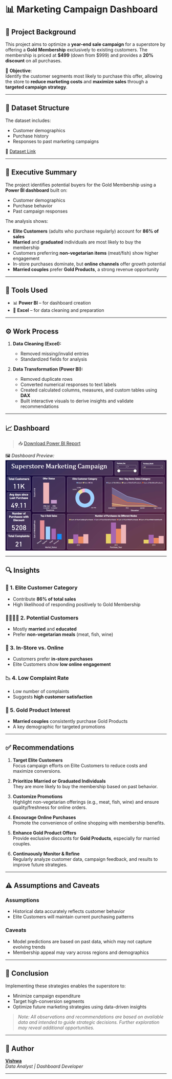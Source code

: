 # 📊 Marketing Campaign Dashboard

## 📌 Project Background

This project aims to optimize a **year-end sale campaign** for a superstore by offering a **Gold Membership** exclusively to existing customers. The membership is priced at **$499** (down from $999) and provides a **20% discount** on all purchases.

🎯 **Objective**:  
Identify the customer segments most likely to purchase this offer, allowing the store to **reduce marketing costs** and **maximize sales** through a **targeted campaign strategy**.

---

## 📂 Dataset Structure

The dataset includes:
- Customer demographics
- Purchase history
- Responses to past marketing campaigns

🔗 [Dataset Link](https://github.com/Future1625/Marketing-Campaign-Performance-Dashboard/blob/main/superstore_data.csv)

---

## 🧠 Executive Summary

The project identifies potential buyers for the Gold Membership using a **Power BI dashboard** built on:
- Customer demographics
- Purchase behavior
- Past campaign responses

The analysis shows:
- **Elite Customers** (adults who purchase regularly) account for **86% of sales**
- **Married** and **graduated** individuals are most likely to buy the membership
- Customers preferring **non-vegetarian items** (meat/fish) show higher engagement
- In-store purchases dominate, but **online channels** offer growth potential
- **Married couples** prefer **Gold Products**, a strong revenue opportunity

---

## 🧰 Tools Used

- 📊 **Power BI** – for dashboard creation
- 📑 **Excel** – for data cleaning and preparation

---

## ⚙️ Work Process

1. **Data Cleaning (Excel):**
   - Removed missing/invalid entries
   - Standardized fields for analysis

2. **Data Transformation (Power BI):**
   - Removed duplicate rows
   - Converted numerical responses to text labels
   - Created calculated columns, measures, and custom tables using **DAX**
   - Built interactive visuals to derive insights and validate recommendations

---

## 📈 Dashboard

> 📥 [Download Power BI Report](https://github.com/Future1625/Marketing-Campaign-Performance-Dashboard/blob/main/Superstore%20Marketing%20Campaign.pbix)

🖼️ _Dashboard Preview:_  
![Dashboard Preview](https://github.com/Future1625/Marketing-Campaign-Performance-Dashboard/blob/main/Marketing%20campaign.png)

---

## 🔍 Insights

### 🥇 1. Elite Customer Category
- Contribute **86% of total sales**
- High likelihood of responding positively to Gold Membership

### 👨‍👩‍👧‍👦 2. Potential Customers
- Mostly **married** and **educated**
- Prefer **non-vegetarian meals** (meat, fish, wine)

### 🏬 3. In-Store vs. Online
- Customers prefer **in-store purchases**
- Elite Customers show **low online engagement**

### 📉 4. Low Complaint Rate
- Low number of complaints
- Suggests **high customer satisfaction**

### 💍 5. Gold Product Interest
- **Married couples** consistently purchase Gold Products
- A key demographic for targeted promotions

---

## ✅ Recommendations

1. **Target Elite Customers**  
   Focus campaign efforts on Elite Customers to reduce costs and maximize conversions.

2. **Prioritize Married or Graduated Individuals**  
   They are more likely to buy the membership based on past behavior.

3. **Customize Promotions**  
   Highlight non-vegetarian offerings (e.g., meat, fish, wine) and ensure quality/freshness for online orders.

4. **Encourage Online Purchases**  
   Promote the convenience of online shopping with membership benefits.

5. **Enhance Gold Product Offers**  
   Provide exclusive discounts for **Gold Products**, especially for married couples.

6. **Continuously Monitor & Refine**  
   Regularly analyze customer data, campaign feedback, and results to improve future strategies.

---

## ⚠️ Assumptions and Caveats

### Assumptions
- Historical data accurately reflects customer behavior
- Elite Customers will maintain current purchasing patterns

### Caveats
- Model predictions are based on past data, which may not capture evolving trends
- Membership appeal may vary across regions and demographics

---

## 🧾 Conclusion

Implementing these strategies enables the superstore to:
- Minimize campaign expenditure
- Target high-conversion segments
- Optimize future marketing strategies using data-driven insights

> _Note: All observations and recommendations are based on available data and intended to guide strategic decisions. Further exploration may reveal additional opportunities._

---

## 👤 Author

**[Vishwa](https://github.com/Future1625)**  
_Data Analyst | Dashboard Developer_

---

